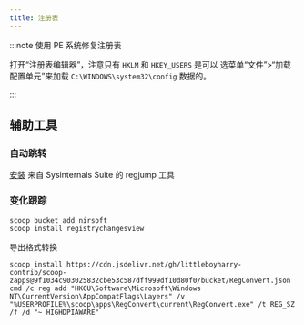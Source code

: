 ```yaml
---
title: 注册表
---
```


:::note 使用 PE 系统修复注册表

打开“注册表编辑器”，注意只有 `HKLM` 和 `HKEY_USERS` 是可以
选菜单“文件”>“加载配置单元”来加载 `C:\WINDOWS\system32\config` 数据的。

:::

## 辅助工具

### 自动跳转

[安装](/docs/setup-mswin/dev/sysinternals) 来自 Sysinternals Suite 的 regjump 工具

### 变化跟踪

```bat
scoop bucket add nirsoft
scoop install registrychangesview

```

导出格式转换

```
scoop install https://cdn.jsdelivr.net/gh/littleboyharry-contrib/scoop-zapps@9f1034c903025832cbe53c587dff999df10d80f0/bucket/RegConvert.json
cmd /c reg add "HKCU\Software\Microsoft\Windows NT\CurrentVersion\AppCompatFlags\Layers" /v "%USERPROFILE%\scoop\apps\RegConvert\current\RegConvert.exe" /t REG_SZ /f /d "~ HIGHDPIAWARE"

```
